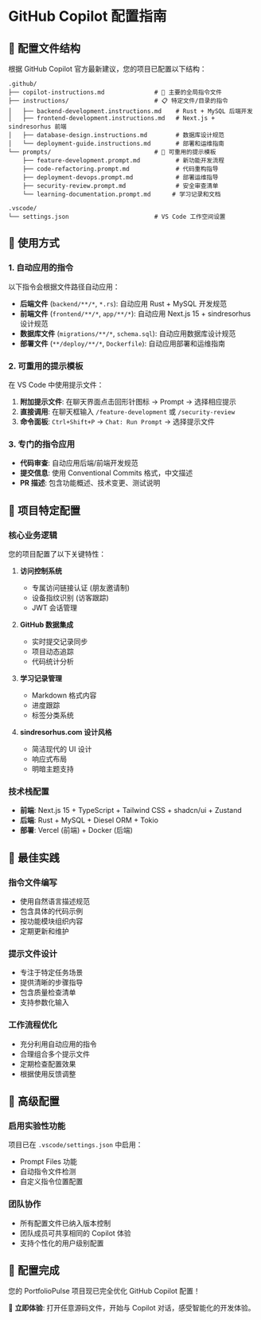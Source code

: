# GitHub Copilot 配置指南

## 📁 配置文件结构

根据 GitHub Copilot 官方最新建议，您的项目已配置以下结构：

```
.github/
├── copilot-instructions.md              # 🎯 主要的全局指令文件
├── instructions/                        # 📋 特定文件/目录的指令
│   ├── backend-development.instructions.md    # Rust + MySQL 后端开发
│   ├── frontend-development.instructions.md   # Next.js + sindresorhus 前端
│   ├── database-design.instructions.md        # 数据库设计规范
│   └── deployment-guide.instructions.md       # 部署和运维指南
└── prompts/                             # 🎨 可重用的提示模板
    ├── feature-development.prompt.md          # 新功能开发流程
    ├── code-refactoring.prompt.md             # 代码重构指导
    ├── deployment-devops.prompt.md            # 部署运维指导
    ├── security-review.prompt.md              # 安全审查清单
    └── learning-documentation.prompt.md      # 学习记录和文档

.vscode/
└── settings.json                        # VS Code 工作空间设置
```

## 🚀 使用方式

### 1. 自动应用的指令

以下指令会根据文件路径自动应用：

- **后端文件** (`backend/**/*`, `*.rs`): 自动应用 Rust + MySQL 开发规范
- **前端文件** (`frontend/**/*`, `app/**/*`): 自动应用 Next.js 15 + sindresorhus 设计规范
- **数据库文件** (`migrations/**/*`, `schema.sql`): 自动应用数据库设计规范
- **部署文件** (`**/deploy/**/*`, `Dockerfile`): 自动应用部署和运维指南

### 2. 可重用的提示模板

在 VS Code 中使用提示文件：

1. **附加提示文件**: 在聊天界面点击回形针图标 → Prompt → 选择相应提示
2. **直接调用**: 在聊天框输入 `/feature-development` 或 `/security-review`
3. **命令面板**: `Ctrl+Shift+P` → `Chat: Run Prompt` → 选择提示文件

### 3. 专门的指令应用

- **代码审查**: 自动应用后端/前端开发规范
- **提交信息**: 使用 Conventional Commits 格式，中文描述
- **PR 描述**: 包含功能概述、技术变更、测试说明

## 🎯 项目特定配置

### 核心业务逻辑
您的项目配置了以下关键特性：

1. **访问控制系统**
   - 专属访问链接认证 (朋友邀请制)
   - 设备指纹识别 (访客跟踪)
   - JWT 会话管理

2. **GitHub 数据集成**
   - 实时提交记录同步
   - 项目动态追踪
   - 代码统计分析

3. **学习记录管理**
   - Markdown 格式内容
   - 进度跟踪
   - 标签分类系统

4. **sindresorhus.com 设计风格**
   - 简洁现代的 UI 设计
   - 响应式布局
   - 明暗主题支持

### 技术栈配置
- **前端**: Next.js 15 + TypeScript + Tailwind CSS + shadcn/ui + Zustand
- **后端**: Rust + MySQL + Diesel ORM + Tokio
- **部署**: Vercel (前端) + Docker (后端)

## 📝 最佳实践

### 指令文件编写
- 使用自然语言描述规范
- 包含具体的代码示例
- 按功能模块组织内容
- 定期更新和维护

### 提示文件设计
- 专注于特定任务场景
- 提供清晰的步骤指导
- 包含质量检查清单
- 支持参数化输入

### 工作流程优化
- 充分利用自动应用的指令
- 合理组合多个提示文件
- 定期检查配置效果
- 根据使用反馈调整

## 🔧 高级配置

### 启用实验性功能
项目已在 `.vscode/settings.json` 中启用：
- Prompt Files 功能
- 自动指令文件检测
- 自定义指令位置配置

### 团队协作
- 所有配置文件已纳入版本控制
- 团队成员可共享相同的 Copilot 体验
- 支持个性化的用户级别配置

## 🎉 配置完成

您的 PortfolioPulse 项目现已完全优化 GitHub Copilot 配置！

🚀 **立即体验**: 打开任意源码文件，开始与 Copilot 对话，感受智能化的开发体验。

